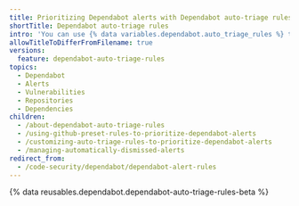 ```yaml
---
title: Prioritizing Dependabot alerts with Dependabot auto-triage rules
shortTitle: Dependabot auto-triage rules
intro: 'You can use {% data variables.dependabot.auto_triage_rules %} to prioritize {% data variables.product.prodname_dependabot_alerts %}.'
allowTitleToDifferFromFilename: true
versions:
  feature: dependabot-auto-triage-rules
topics:
  - Dependabot
  - Alerts
  - Vulnerabilities
  - Repositories
  - Dependencies
children:
  - /about-dependabot-auto-triage-rules
  - /using-github-preset-rules-to-prioritize-dependabot-alerts
  - /customizing-auto-triage-rules-to-prioritize-dependabot-alerts
  - /managing-automatically-dismissed-alerts
redirect_from:
  - /code-security/dependabot/dependabot-alert-rules
---
```


{% data reusables.dependabot.dependabot-auto-triage-rules-beta %}
